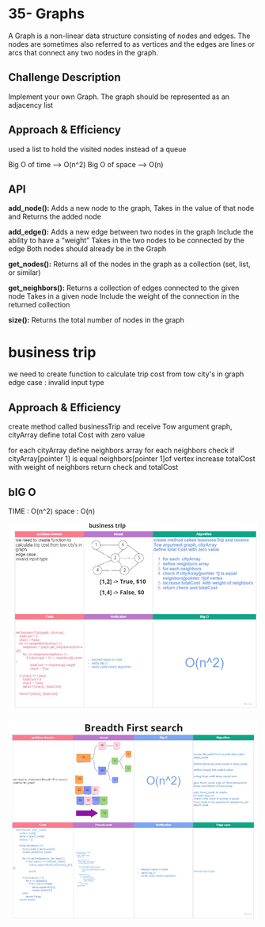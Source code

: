 # 35- Graphs
A Graph is a non-linear data structure consisting of nodes and edges. The nodes are sometimes also referred to as vertices and the edges are lines or arcs that connect any two nodes in the graph.

## Challenge Description
Implement your own Graph. The graph should be represented as an adjacency list

## Approach & Efficiency

used a list to hold the visited nodes instead of a queue

Big O of time --> O(n^2)
Big O of space --> O(n)

## API

**add_node():**
Adds a new node to the graph, Takes in the value of that node and Returns the added node

**add_edge():**
Adds a new edge between two nodes in the graph
Include the ability to have a “weight”
Takes in the two nodes to be connected by the edge
Both nodes should already be in the Graph

**get_nodes():**
Returns all of the nodes in the graph as a collection (set, list, or similar)

**get_neighbors():**
Returns a collection of edges connected to the given node
Takes in a given node
Include the weight of the connection in the returned collection

**size():**
Returns the total number of nodes in the graph

# business trip
we need to create function to calculate trip cost from tow city's in graph
edge case :
invalid input type

## Approach & Efficiency
create method called businessTrip and receive Tow argument graph, cityArray
define total Cost with zero value

for each  cityArray
define neighbors array
for each neighbors
check if cityArray[pointer 1] is equal  neighbors[pointer 1]of vertex
increase totalCost  with weight of neighbors
return check and totalCost

## bIG O
TIME : O(n^2)
space : O(n)


![business](../../assets/business.jpg)


![bfs](../../assets/bfs.jpg)
